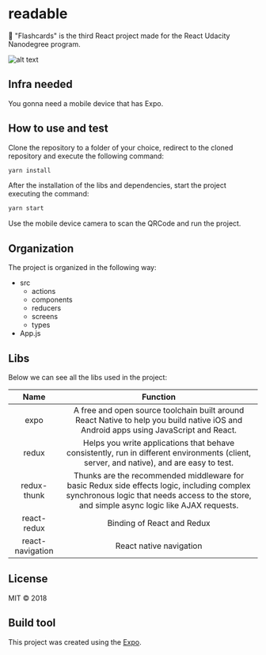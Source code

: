 # readable

:flower_playing_cards: "Flashcards" is the third React project made for the React Udacity Nanodegree program.

![alt text](https://github.com/tavioalves/flashcards/blob/master/images/flashcards.png)

## Infra needed

You gonna need a mobile device that has Expo.

## How to use and test

Clone the repository to a folder of your choice, redirect to the cloned repository and execute the following command:

```javascript
yarn install
```
After the installation of the libs and dependencies, start the project executing the command:

```javascript
yarn start
```

Use the mobile device camera to scan the QRCode and run the project.

## Organization

The project is organized in the following way:

- src
  - actions
  - components
  - reducers
  - screens
  - types
- App.js

## Libs

Below we can see all the libs used in the project:

Name | Function
|:---:| :-----:|
expo | A free and open source toolchain built around React Native to help you build native iOS and Android apps using JavaScript and React.
redux | Helps you write applications that behave consistently, run in different environments (client, server, and native), and are easy to test.
redux-thunk | Thunks are the recommended middleware for basic Redux side effects logic, including complex synchronous logic that needs access to the store, and simple async logic like AJAX requests.
react-redux | Binding of React and Redux
react-navigation | React native navigation

## License

MIT © 2018

## Build tool

This project was created using the [Expo](https://expo.io/).
